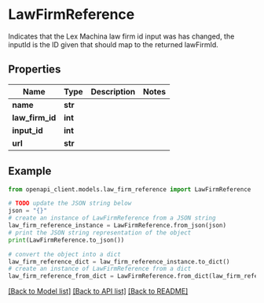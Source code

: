 # LawFirmReference

Indicates that the Lex Machina law firm id input was has changed, the inputId is the ID given that should map to the returned lawFirmId.

## Properties

Name | Type | Description | Notes
------------ | ------------- | ------------- | -------------
**name** | **str** |  | 
**law_firm_id** | **int** |  | 
**input_id** | **int** |  | 
**url** | **str** |  | 

## Example

```python
from openapi_client.models.law_firm_reference import LawFirmReference

# TODO update the JSON string below
json = "{}"
# create an instance of LawFirmReference from a JSON string
law_firm_reference_instance = LawFirmReference.from_json(json)
# print the JSON string representation of the object
print(LawFirmReference.to_json())

# convert the object into a dict
law_firm_reference_dict = law_firm_reference_instance.to_dict()
# create an instance of LawFirmReference from a dict
law_firm_reference_from_dict = LawFirmReference.from_dict(law_firm_reference_dict)
```
[[Back to Model list]](../README.md#documentation-for-models) [[Back to API list]](../README.md#documentation-for-api-endpoints) [[Back to README]](../README.md)


